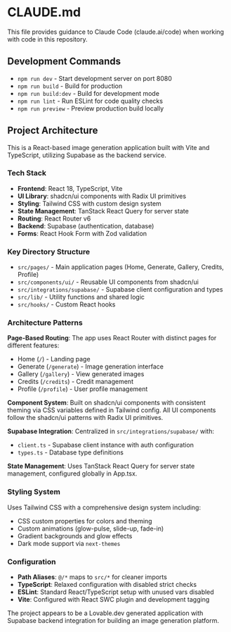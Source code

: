 # CLAUDE.md

This file provides guidance to Claude Code (claude.ai/code) when working with code in this repository.

## Development Commands

- `npm run dev` - Start development server on port 8080
- `npm run build` - Build for production
- `npm run build:dev` - Build for development mode
- `npm run lint` - Run ESLint for code quality checks
- `npm run preview` - Preview production build locally

## Project Architecture

This is a React-based image generation application built with Vite and TypeScript, utilizing Supabase as the backend service.

### Tech Stack
- **Frontend**: React 18, TypeScript, Vite
- **UI Library**: shadcn/ui components with Radix UI primitives
- **Styling**: Tailwind CSS with custom design system
- **State Management**: TanStack React Query for server state
- **Routing**: React Router v6
- **Backend**: Supabase (authentication, database)
- **Forms**: React Hook Form with Zod validation

### Key Directory Structure

- `src/pages/` - Main application pages (Home, Generate, Gallery, Credits, Profile)
- `src/components/ui/` - Reusable UI components from shadcn/ui
- `src/integrations/supabase/` - Supabase client configuration and types
- `src/lib/` - Utility functions and shared logic
- `src/hooks/` - Custom React hooks

### Architecture Patterns

**Page-Based Routing**: The app uses React Router with distinct pages for different features:
- Home (`/`) - Landing page
- Generate (`/generate`) - Image generation interface
- Gallery (`/gallery`) - View generated images
- Credits (`/credits`) - Credit management
- Profile (`/profile`) - User profile management

**Component System**: Built on shadcn/ui components with consistent theming via CSS variables defined in Tailwind config. All UI components follow the shadcn/ui patterns with Radix UI primitives.

**Supabase Integration**: Centralized in `src/integrations/supabase/` with:
- `client.ts` - Supabase client instance with auth configuration
- `types.ts` - Database type definitions

**State Management**: Uses TanStack React Query for server state management, configured globally in App.tsx.

### Styling System

Uses Tailwind CSS with a comprehensive design system including:
- CSS custom properties for colors and theming
- Custom animations (glow-pulse, slide-up, fade-in)
- Gradient backgrounds and glow effects
- Dark mode support via `next-themes`

### Configuration

- **Path Aliases**: `@/*` maps to `src/*` for cleaner imports
- **TypeScript**: Relaxed configuration with disabled strict checks
- **ESLint**: Standard React/TypeScript setup with unused vars disabled
- **Vite**: Configured with React SWC plugin and development tagging

The project appears to be a Lovable.dev generated application with Supabase backend integration for building an image generation platform.